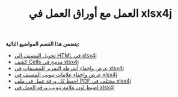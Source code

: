 ﻿---
title: العمل مع أوراق العمل في xlsx4j
type: docs
weight: 40
url: /ar/java/working-with-worksheets-in-xlsx4j/
---
**يتضمن هذا القسم المواضيع التالية:**
- [تحويل المصنف إلى HTML في xlsx4j](/cells/ar/java/convert-workbook-to-html-in-xlsx4j/)
- [كشف Cells مدمج في xlsx4j](/cells/ar/java/detect-merged-cells-in-xlsx4j/)
- [عرض وإخفاء أشرطة التمرير للمصنفات في xlsx4j](/cells/ar/java/display-and-hide-scrollbars-of-workbooks-in-xlsx4j/)
- [عرض وإخفاء علامات تبويب المصنف في xlsx4j](/cells/ar/java/display-and-hide-tabs-of-workbook-in-xlsx4j/)
- [احفظ كل ورقة عمل في ملف PDF مختلف في xlsx4j](/cells/ar/java/save-each-worksheet-to-different-pdf-in-xlsx4j/)
- [اضبط لون علامة تبويب ورقة العمل في xlsx4j](/cells/ar/java/set-worksheet-tab-color-in-xlsx4j/)
